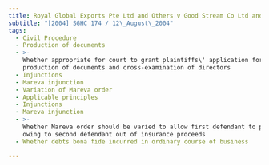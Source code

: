 ```yaml
---
title: Royal Global Exports Pte Ltd and Others v Good Stream Co Ltd and Another
subtitle: "[2004] SGHC 174 / 12\_August\_2004"
tags:
  - Civil Procedure
  - Production of documents
  - >-
    Whether appropriate for court to grant plaintiffs\' application for
    production of documents and cross-examination of directors
  - Injunctions
  - Mareva injunction
  - Variation of Mareva order
  - Applicable principles
  - Injunctions
  - Mareva injunction
  - >-
    Whether Mareva order should be varied to allow first defendant to pay debts
    owing to second defendant out of insurance proceeds
  - Whether debts bona fide incurred in ordinary course of business

---
```


